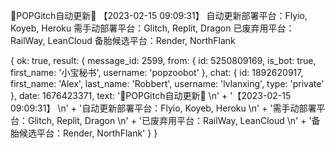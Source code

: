 📲POPGitch自动更新📲 
【2023-02-15 09:09:31】 
自动更新部署平台：Flyio, Koyeb, Heroku 
需手动部署平台：Glitch, Replit, Dragon 
已废弃用平台：RailWay, LeanCloud 
备胎候选平台：Render, NorthFlank 

{
  ok: true,
  result: {
    message_id: 2599,
    from: {
      id: 5250809169,
      is_bot: true,
      first_name: '小宝秘书',
      username: 'popzoobot'
    },
    chat: {
      id: 1892620917,
      first_name: 'Alex',
      last_name: 'Robbert',
      username: 'lvlanxing',
      type: 'private'
    },
    date: 1676423371,
    text: '📲POPGitch自动更新📲 \n' +
      '【2023-02-15 09:09:31】 \n' +
      '自动更新部署平台：Flyio, Koyeb, Heroku \n' +
      '需手动部署平台：Glitch, Replit, Dragon \n' +
      '已废弃用平台：RailWay, LeanCloud \n' +
      '备胎候选平台：Render, NorthFlank'
  }
}
